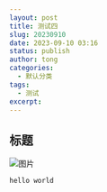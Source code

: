 ```yaml
---
layout: post
title: 测试四
slug: 20230910
date: 2023-09-10 03:16
status: publish
author: tong
categories:  
  - 默认分类
tags: 
  - 测试
excerpt: 
---
```

## 标题
![图片](https://cdn.jsdelivr.net/gh/shuiwudengli/images@master/0fbea3003af33a8744549e7ad15c10385343b519-97942226.jugyenixz8w.jpg)
```
hello world
```
